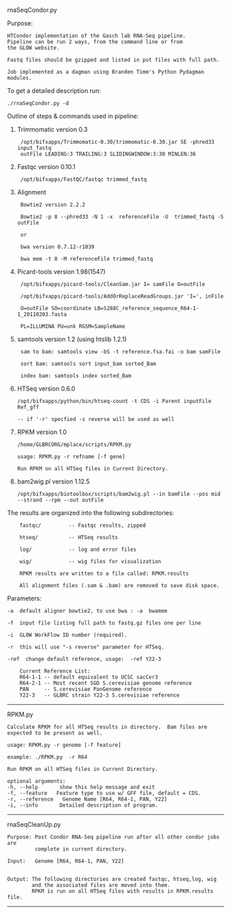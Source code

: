 rnaSeqCondor.py
  
Purpose:

    HTCondor implementation of the Gasch lab RNA-Seq pipeline.
    Pipeline can be run 2 ways, from the command line or from
    the GLOW website.

    Fastq files should be gzipped and listed in put files with full path.

    Job implemented as a dagman using Branden Timm's Python Pydagman modules.


To get a detailed description run: 

    ./rnaSeqCondor.py -d


Outline of steps & commands used in pipeline:

  1) Trimmomatic version 0.3 

          /opt/bifxapps/Trimmomatic-0.30/trimmomatic-0.30.jar SE -phred33 input_fastq 
          outFile LEADING:3 TRAILING:3 SLIDINGWINDOW:3:30 MINLEN:36

  2) Fastqc version 0.10.1

          /opt/bifxapps/FastQC/fastqc trimmed_fastq

  3) Alignment 

          Bowtie2 version 2.2.2

          Bowtie2 -p 8 --phred33 -N 1 -x  referenceFile -U  trimmed_fastq -S outFile
                                              
          or

          bwa version 0.7.12-r1039

          bwa mem -t 8 -M referenceFile trimmed_fastq

  4) Picard-tools version 1.98(1547)

          /opt/bifxapps/picard-tools/CleanSam.jar I= samFile O=outFile

          /opt/bifxapps/picard-tools/AddOrReplaceReadGroups.jar 'I=', inFile 

          O=outFile SO=coordinate LB=S288C_reference_sequence_R64-1-1_20110203.fasta

          PL=ILLUMINA PU=unk RGSM=SampleName

  5) samtools version 1.2 (using htslib 1.2.1)

          sam to bam: samtools view -bS -t reference.fsa.fai -o bam samFile

          sort bam: samtools sort input_bam sorted_Bam 

          index bam: samtools index sorted_Bam

  6) HTSeq version 0.6.0

         /opt/bifxapps/python/bin/htseq-count -t CDS -i Parent inputFile Ref_gff

         -- if '-r' specfied -s reverse will be used as well

  7) RPKM version 1.0

         /home/GLBRCORG/mplace/scripts/RPKM.py
                                                                                                                                                      
         usage: RPKM.py -r refname [-f gene] 

         Run RPKM on all HTSeq files in Current Directory.

  8) bam2wig.pl version 1.12.5

         /opt/bifxapps/biotoolbox/scripts/bam2wig.pl --in bamFile --pos mid --strand --rpm --out outFile


  The results are organized into the following subdirectories:

        fastqc/         -- Fastqc results, zipped
                                                                             
        htseq/          -- HTSeq results 
                                                                                             
        log/            -- log and error files
                                                                                                             
        wig/            -- wig files for visualization
                                                                                                                             
        RPKM results are written to a file called: RPKM.results

        All alignment files (.sam & .bam) are removed to save disk space.


Parameters:

    -a  default aligner bowtie2, to use bwa : -a  bwamem

    -f  input file listing full path to fastq.gz files one per line

    -i  GLOW WorkFlow ID number (required).

    -r  this will use "-s reverse" parameter for HTSeq.

    -ref  change default reference, usage:  -ref Y22-3
    
        Current Reference List:
        R64-1-1 -- default equivalent to UCSC sacCer3
        R64-2-1 -- Most recent SGD S.cerevisiae genome reference
        PAN     -- S.cerevisiae PanGenome reference 
        Y22-3   -- GLBRC strain Y22-3 S.cerevisiae reference

*******************************************************************************
RPKM.py

    Calculate RPKM for all HTSeq results in directory.  Bam files are 
    expected to be present as well.

    usage: RPKM.py -r genome [-f feature]

    example: ./RPKM.py  -r R64 

    Run RPKM on all HTSeq files in Current Directory.

    optional arguments:
    -h, --help       show this help message and exit
    -f, --feature   Feature type to use w/ GFF file, default = CDS.
    -r, --reference   Genome Name [R64, R64-1, PAN, Y22]
    -i, --info       Detailed description of program.
                            
******************************************************************************
rnaSeqCleanUp.py

    Purpose: Post Condor RNA-Seq pipeline run after all other condor jobs are
             complete in current directory.
                    
    Input:   Genome [R64, R64-1, PAN, Y22] 
                              
                                                   
    Output: The following directories are created fastqc, htseq,log, wig 
            and the associated files are moved into them. 
            RPKM is run on all HTSeq files with results in RPKM.results file.

******************************************************************************

